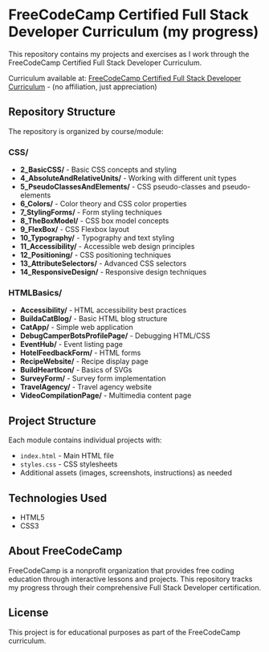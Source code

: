 # FreeCodeCamp Certified Full Stack Developer Curriculum (my progress)

This repository contains my projects and exercises as I work through the FreeCodeCamp Certified Full Stack Developer Curriculum.

Curriculum available at: [FreeCodeCamp Certified Full Stack Developer Curriculum](https://www.freecodecamp.org/learn/full-stack-development) - (no affiliation, just appreciation)

## Repository Structure

The repository is organized by course/module:

### CSS/
- **2_BasicCSS/** - Basic CSS concepts and styling
- **4_AbsoluteAndRelativeUnits/** - Working with different unit types
- **5_PseudoClassesAndElements/** - CSS pseudo-classes and pseudo-elements
- **6_Colors/** - Color theory and CSS color properties
- **7_StylingForms/** - Form styling techniques
- **8_TheBoxModel/** - CSS box model concepts
- **9_FlexBox/** - CSS Flexbox layout
- **10_Typography/** - Typography and text styling
- **11_Accessibility/** - Accessible web design principles
- **12_Positioning/** - CSS positioning techniques
- **13_AttributeSelectors/** - Advanced CSS selectors
- **14_ResponsiveDesign/** - Responsive design techniques

### HTMLBasics/
- **Accessibility/** - HTML accessibility best practices
- **BuildaCatBlog/** - Basic HTML blog structure
- **CatApp/** - Simple web application
- **DebugCamperBotsProfilePage/** - Debugging HTML/CSS
- **EventHub/** - Event listing page
- **HotelFeedbackForm/** - HTML forms
- **RecipeWebsite/** - Recipe display page
- **BuildHeartIcon/** - Basics of SVGs
- **SurveyForm/** - Survey form implementation
- **TravelAgency/** - Travel agency website
- **VideoCompilationPage/** - Multimedia content page

## Project Structure

Each module contains individual projects with:
- `index.html` - Main HTML file
- `styles.css` - CSS stylesheets
- Additional assets (images, screenshots, instructions) as needed

## Technologies Used

- HTML5
- CSS3

## About FreeCodeCamp

FreeCodeCamp is a nonprofit organization that provides free coding education through interactive lessons and projects. This repository tracks my progress through their comprehensive Full Stack Developer certification.

## License

This project is for educational purposes as part of the FreeCodeCamp curriculum.
